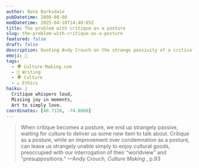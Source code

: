 ```yaml
---
author: Nate Barksdale
pubDatetime: 2008-08-08
modDatetime: 2025-04-10T14:40:05Z
title: The problem with critique as a posture
slug: the-problem-with-critique-as-a-posture
featured: false
draft: false
description: Quoting Andy Crouch on the strange passivity of a critical attitude.
emoji: 🧐
tags:
  - 🌍 Culture-Making.com
  - 📝 Writing
  - 🌍 Culture
  - ⚖️ Ethics
haiku: |
  Critique whispers loud,  
  Missing joy in moments,  
  Art to simply love.
coordinates: [40.7128, -74.0060]
---
```


> When critique becomes a posture, we end up strangely passive, waiting for culture to deliver us some new item to talk about. Critique as a posture, while an improvement over condemnation as a posture, can leave us strangely unable simply to enjoy cultural goods, preoccupied with our interrogation of their “worldview” and “presuppositions.”
> —Andy Crouch, _Culture Making_ , p.93
